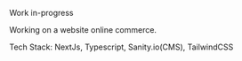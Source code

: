 Work in-progress

Working on a website online commerce.


Tech Stack: NextJs, Typescript, Sanity.io(CMS), TailwindCSS

